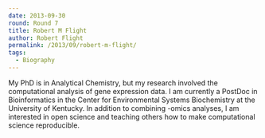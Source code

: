 ```yaml
---
date: 2013-09-30
round: Round 7
title: Robert M Flight
author: Robert Flight
permalink: /2013/09/robert-m-flight/
tags:
  - Biography
---
```

My PhD is in Analytical Chemistry, but my research involved the computational analysis of gene expression data. I am currently a PostDoc in Bioinformatics in the Center for Environmental Systems Biochemistry at the University of Kentucky. In addition to combining -omics analyses, I am interested in open science and teaching others how to make computational science reproducible.
